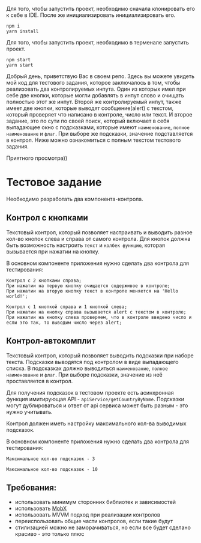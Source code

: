 Для того, чтобы запустить проект, необходимо сначала клонировать его к себе в IDE. После же инициализировать инициализировать его. 
```
npm i 
yarn install
```
Для того, чтобы запустить проект, необходимо в терменале запустить проект. 
```
npm start
yarn start
```

Добрый день, приветствую Вас в своем репо. Здесь вы можете увидеть мой код для тестового задания, которое заключалось в том, чтобы реализовать два контролируемых инпута. Один из которых имел при себе две кнопки, которые могли добавлять в инпут слово и очищать полностью этот же инпут. Второй же  контролируемый инпут, также имеет две кнопки, которые выводят сообщение(alert) с текстом, который проверяет что написано в контроле, число или текст. 
И второе задание, это по сути по своей поиск, который включает в себя выпадающее окно с подсказками, которые имеют `наименование`, `полное наименование` и `флаг`. При выборе же подсказки, значение подставляется в контрол. 
Ниже можно ознакомиться с полным текстом тестового задания. 

Приятного просмотра)) 


# Тестовое задание

Необходимо разработать два компонента-контрола.

## Контрол с кнопками
Текстовый контрол, который позволяет настраивать и выводить разное кол-во кнопок слева и справа от самого контрола. Для кнопок должна быть возможность настроить `текст` и `колбек функцию`, которая вызывается при нажатии на кнопку.

В основном компоненте приложения нужно сделать два контрола для тестирования:

```
Контрол с 2 кнопками справа;
При нажатии на первую кнопку очищается содерживое в контроле;
При нажатии на вторую кнопку текст в контроле меняется на 'Hello world!';
```
```
Контрол с 1 кнопкой справа и 1 кнопкой слева;
При нажатии на кнопку справа вызывается alert с текстом в контроле;
При нажатии на кнопку слева проверяем, что в контроле введено число и если это так, то выводим число через alert;
```
	
## Контрол-автокомплит

Текстовый контрол, который позволяет выводить подсказки при наборе текста. Подсказки выводятся под контролом в виде выпадающего списка. В подсказках должно выводиться `наименование`, `полное наименование` и `флаг`. При выборе подсказки, значение из неё проставляется в контрол.

Для получения подсказок в тестовом проекте есть асинхронная функция имитирующая API - `apiService/getCountryByName`. Подсказки могут дублироваться и ответ от api сервиса может быть разным - это нужно учитывать.

Контрол должен иметь настройку максимального кол-ва выводимых подсказок.

В основном компоненте приложения нужно сделать два контрола для тестирования:
```
Максимальное кол-во подсказок - 3
```
```
Максимальное кол-во подсказок - 10
```

## Требования:
- использовать минимум сторонних библиотек и зависимостей
- использовать [MobX](https://mobx.js.org/)
- использовать MVVM подход при реализации контролов
- переиспользовать общие части контролов, если такие будут
- стилизацией можно не заморачиваться, но если все будет сделано красиво - это только плюс
